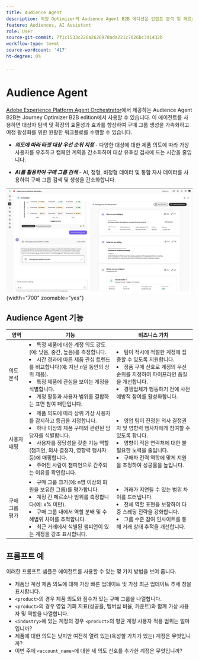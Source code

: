 ```yaml
---
title: Audience Agent
description: 여정 Optimizer의 Audience Agent B2B 에디션은 인텐트 분석 및 페르소나 매핑을 사용하여 구매 그룹을 만들고 B2B 마케팅 워크플로우를 가속화합니다.
feature: Audiences, AI Assistant
role: User
source-git-commit: 7f1c1533c226a2626978ada221c7026bc3d1432b
workflow-type: tm+mt
source-wordcount: '417'
ht-degree: 0%

---
```


# Audience Agent

[Adobe Experience Platform Agent Orchestrator](https://experienceleague.adobe.com/ko/docs/experience-cloud-ai/experience-cloud-ai/agents/agent-orchestrator)에서 제공하는 Audience Agent B2B는 Journey Optimizer B2B edition에서 사용할 수 있습니다. 이 에이전트를 사용하면 대상자 탐색 및 확장의 효율성과 효과를 향상하여 구매 그룹 생성을 가속화하고 여정 활성화를 위한 원활한 워크플로를 수행할 수 있습니다.

* **_의도에 따라 타겟 대상 우선 순위 지정_** - 다양한 대상에 대한 제품 의도에 따라 가상 사용자를 유추하고 캠페인 계획을 간소화하여 대상 유효성 검사에 드는 시간을 줄입니다.

* **_AI를 활용하여 구매 그룹 검색_** - AI, 정형, 비정형 데이터 및 통합 자사 데이터를 사용하여 구매 그룹 검색 및 생성을 간소화합니다.

![전체 페이지 모드의 Audience Agent B2B](./assets/audience-agent-full.png){width="700" zoomable="yes"}

## Audience Agent 기능

| 영역 | 기능 | 비즈니스 가치 |
| ---- | ------------ | -------------- |
| 의도 분석 | <li> 특정 제품에 대한 계정 의도 강도(예: 낮음, 중간, 높음)를 측정합니다. <li>시간 경과에 따른 제품 관심 트렌드를 비교합니다(예: 지난 _n_&#x200B;일 동안의 상위 제품). <li>특정 제품에 관심을 보이는 계정을 식별합니다. <li>계정 활동과 사용자 범위를 결합하는 표면 참여 패턴입니다. | <li>팀이 적시에 적절한 계정에 집중할 수 있도록 지원합니다. <li>정품 구매 신호로 계정의 우선 순위를 지정하여 파이프라인 품질을 개선합니다. <li>경쟁업체가 행동하기 전에 사전 예방적 참여를 활성화합니다. |
| 사용자 매핑 | <li>제품 의도에 따라 상위 가상 사용자를 감지하고 등급을 지정합니다. <li>하나 이상의 제품 구매와 관련된 담당자를 식별합니다. <li>사용자를 정당성을 갖춘 기능 역할(챔피언, 의사 결정자, 영향력 행사자 등)에 매핑합니다. <li>주어진 사람이 챔피언으로 간주되는 이유를 확인합니다. | <li>영업 팀이 진정한 의사 결정권자 및 영향력 행사자에게 참여할 수 있도록 합니다. <li>영향이 적은 연락처에 대한 불필요한 노력을 줄입니다. <li>구매자 전력 역학에 맞게 지원을 조정하여 성공률을 높입니다. |
| 구매 그룹 평가 | <li>구매 그룹 크기(예: n명 이상의 회원을 보유한 그룹)를 평가합니다. <li>계정 간 페르소나 범위를 측정합니다(예: x% 미만). <li>구매 그룹 내에서 역할 분배 및 수혜범위 차이를 추적합니다. <li>최근 거래에서 식별된 챔피언이 있는 계정을 강조 표시합니다. | <li>거래가 지연될 수 있는 범위 차이를 드러냅니다. <li>전체 역할 표현을 보장하여 다중 스레딩 전략을 강화합니다. <li>그룹 수준 참여 인사이트를 통해 거래 상태 추적을 개선합니다. |

## 프롬프트 예

이러한 프롬프트 샘플은 에이전트를 사용할 수 있는 몇 가지 방법을 보여 줍니다.

* 제품당 계정 제품 의도에 대해 가장 빠른 업데이트 및 가장 최근 업데이트 추세 창을 표시합니다.
* `<product>`의 경우 제품 의도와 점수가 있는 구매 그룹을 나열합니다.
* `<product>`의 경우 영업 기회 지표(성공률, 멤버십 비율, 카운트)와 함께 가상 사용자 및 역할을 나열합니다.
* `<industry>`에 있는 계정의 경우 `<product>`의 평균 계정 사용자 적용 범위는 얼마입니까?
* 제품에 대한 의도는 낮지만 여전히 열려 있는(육성할 가치가 있는) 계정은 무엇입니까?
* 이번 주에 `<account_name>`에 대한 새 의도 신호를 추가한 계정은 무엇입니까?
